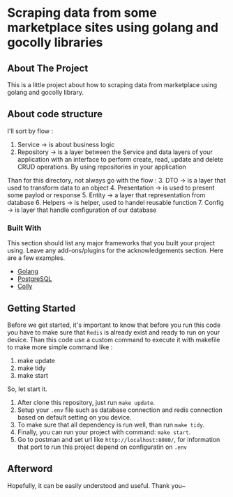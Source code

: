 # Scraping data from some marketplace sites using golang and gocolly libraries

<!-- ABOUT THE PROJECT -->
## About The Project

This is a little project about how to scraping data from marketplace using golang and gocolly library. 

## About code structure
I'll sort by flow :
1. Service -> is about business logic
2. Repository -> is a layer between the Service and data layers of your application with an interface to perform create, read, update and delete CRUD operations. By using repositories in your application

Than for this directory, not always go with the flow :
3. DTO -> is a layer that used to transform data to an object
4. Presentation -> is used to present some paylod or response
5. Entity -> a layer that representation from database
6. Helpers -> is helper, used to handel reusable function
7. Config -> is layer that handle configuration of our database

### Built With

This section should list any major frameworks that you built your project using. Leave any add-ons/plugins for the acknowledgements section. Here are a few examples.
* [Golang](https://golang.com)
* [PostgreSQL](https://www.postgresql.org)
* [Colly](http://go-colly.org)

<!-- GETTING STARTED -->
## Getting Started
Before we get started, it's important to know that  before you run this code you have to make sure that `Redis` is already exist and ready to run on your device. Than this code use a custom command to execute it with makefile to make more simple command like :
1. make update
2. make tidy
3. make start

So, let start it.
1. After clone this repository, just run `make update`.
2. Setup your `.env` file such as database connection and redis connection based on default setting on you device.
3. To make sure that all dependency is run well, than run `make tidy`.
4. Finally, you can run your project with command: `make start`.
5. Go to postman and set url like `http://localhost:8080/`, for information that port to run this project depend on configuratin on `.env`

## Afterword
Hopefully, it can be easily understood and useful. Thank you~